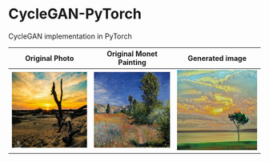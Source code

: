 # CycleGAN-PyTorch
CycleGAN implementation in PyTorch 

| Original Photo | Original Monet Painting | Generated image |
|-----------------|----------------|----------------|
| ![Original Photo](https://github.com/7wikd/GAN-Implementations/blob/master/CycleGAN/Generated/1a61870a06.jpg) | ![Original Monet Painting](https://github.com/7wikd/GAN-Implementations/blob/master/CycleGAN/Generated/monet.jpg) | ![Generated Image](https://github.com/7wikd/GAN-Implementations/blob/master/CycleGAN/Generated/monet_1200.png) |
